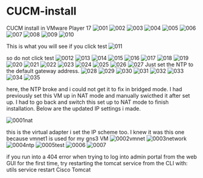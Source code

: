 # CUCM-install
CUCM install in VMware Player 17
![001](https://github.com/Matthew-Requejo559/CUCM-install/assets/136190678/e9bd66bd-b6b8-4907-930c-5bc00f35839a)
![002](https://github.com/Matthew-Requejo559/CUCM-install/assets/136190678/b7a4df3f-0948-4919-a273-02eef1210e8a)
![003](https://github.com/Matthew-Requejo559/CUCM-install/assets/136190678/7b824307-6006-470b-ae83-7cf94565c9d2)
![004](https://github.com/Matthew-Requejo559/CUCM-install/assets/136190678/43d0b0cf-b0c5-4c77-9de0-ea20f3e73b63)
![005](https://github.com/Matthew-Requejo559/CUCM-install/assets/136190678/2db6e934-94cc-4b28-a1c4-0a6d5a7e63c3)
![006](https://github.com/Matthew-Requejo559/CUCM-install/assets/136190678/17f1c5fc-dde6-444a-9e7e-1556fa5b99f9)
![007](https://github.com/Matthew-Requejo559/CUCM-install/assets/136190678/2002efed-d2cc-4369-9ba3-6c5a1bdb35e3)
![008](https://github.com/Matthew-Requejo559/CUCM-install/assets/136190678/b2f3ae70-043f-4292-a2c4-8373b2bb2396)
![009](https://github.com/Matthew-Requejo559/CUCM-install/assets/136190678/ee910183-b297-4c2e-86f7-3009d6fa237e)
![010](https://github.com/Matthew-Requejo559/CUCM-install/assets/136190678/1a011768-8f0c-491b-a608-84db567e4302)

This is what you will see if you click test
![011](https://github.com/Matthew-Requejo559/CUCM-install/assets/136190678/648b99c0-6abf-4d23-b5e9-eddb509654ce)

so do not click test
![0012](https://github.com/Matthew-Requejo559/CUCM-install/assets/136190678/f2bac999-6fa2-43e9-bee5-5f27489ea358)
![013](https://github.com/Matthew-Requejo559/CUCM-install/assets/136190678/15902255-180a-4809-8322-24d585bac267)
![014](https://github.com/Matthew-Requejo559/CUCM-install/assets/136190678/89aa8c2d-5020-42c5-b7af-cba0c821c4e9)
![015](https://github.com/Matthew-Requejo559/CUCM-install/assets/136190678/e5651787-7c7a-4fb8-81c1-8c2f71f314b7)
![016](https://github.com/Matthew-Requejo559/CUCM-install/assets/136190678/cdea835f-4859-4320-8697-21f51e4f7e92)
![017](https://github.com/Matthew-Requejo559/CUCM-install/assets/136190678/7b060ea9-730e-4494-a566-15dbe4eb7fe2)
![018](https://github.com/Matthew-Requejo559/CUCM-install/assets/136190678/b2036ea6-3702-4fe8-980a-8929e4c93325)
![019](https://github.com/Matthew-Requejo559/CUCM-install/assets/136190678/c3923e9b-2ed0-4cdb-8fa0-267c681ac009)
![020](https://github.com/Matthew-Requejo559/CUCM-install/assets/136190678/46baf47f-f8d1-4ac6-ac52-56bd814611e8)
![021](https://github.com/Matthew-Requejo559/CUCM-install/assets/136190678/395691ea-0a33-4d74-9216-125cb6c16d79)
![022](https://github.com/Matthew-Requejo559/CUCM-install/assets/136190678/f2f7e053-43b7-4248-a12b-90e0449d6577)
![023](https://github.com/Matthew-Requejo559/CUCM-install/assets/136190678/5c4d479f-daa8-4100-882b-f7bde0124e20)
![024](https://github.com/Matthew-Requejo559/CUCM-install/assets/136190678/248f95cf-af40-49e0-9df3-49c3570dbc31)
![025](https://github.com/Matthew-Requejo559/CUCM-install/assets/136190678/0d680d25-736e-4bae-8904-23a166c1624d)
![026](https://github.com/Matthew-Requejo559/CUCM-install/assets/136190678/8c1e6293-a45b-4d25-a924-d6dc664c51a5)
![027](https://github.com/Matthew-Requejo559/CUCM-install/assets/136190678/9f342f26-6644-4116-9761-179fefc35ae7)
Just set the NTP to the default gateway address. 
![028](https://github.com/Matthew-Requejo559/CUCM-install/assets/136190678/70e350d7-7bfe-4e39-a3e0-1f505daac2d1)
![029](https://github.com/Matthew-Requejo559/CUCM-install/assets/136190678/e4b9f45b-a777-4fa0-a783-a1a940711d7a)
![030](https://github.com/Matthew-Requejo559/CUCM-install/assets/136190678/86da8535-eb26-49f1-8b46-2b462d7ff26e)
![031](https://github.com/Matthew-Requejo559/CUCM-install/assets/136190678/65dd4c33-0c6f-40ac-99bc-d24482983731)
![032](https://github.com/Matthew-Requejo559/CUCM-install/assets/136190678/f7263e73-01e8-4779-a3a9-1828e4329a37)
![033](https://github.com/Matthew-Requejo559/CUCM-install/assets/136190678/c6deb5de-3499-481b-9c7b-d159aed60cb8)
![034](https://github.com/Matthew-Requejo559/CUCM-install/assets/136190678/ca224e3d-51ac-41e7-8ba6-6b5346ab0641)
![035](https://github.com/Matthew-Requejo559/CUCM-install/assets/136190678/75ef2a1a-1eca-4b02-a540-22412a3e40e7)

here, the NTP broke and i could not get it to fix in bridged mode. I had previously set this VM up in NAT mode
and manually swicthed it after set up. I had to go back and switch this set up to NAT mode to finish installation. Below are the
updated IP settings i made.

![0001nat](https://github.com/Matthew-Requejo559/CUCM-install/assets/136190678/b01e6a9a-29b2-482a-ba60-ed7b3fcc7067)

this is the virtual adapter i set the IP scheme too. I knew it was this one because vmnet1 is used for my gns3 VM
![0002vmnet](https://github.com/Matthew-Requejo559/CUCM-install/assets/136190678/79d23cf0-5563-48ec-9673-97e2785c7de4)
![0003network](https://github.com/Matthew-Requejo559/CUCM-install/assets/136190678/fe164ca2-fc74-435d-a8f6-76fa1921ec62)
![0004ntp](https://github.com/Matthew-Requejo559/CUCM-install/assets/136190678/e057462d-ab8a-4767-bd9f-b4dcdd56fdeb)
![0005test](https://github.com/Matthew-Requejo559/CUCM-install/assets/136190678/38a3b73b-3e51-4ed3-98d0-3fef31b8f1fa)
![0006](https://github.com/Matthew-Requejo559/CUCM-install/assets/136190678/dcb68ec0-d602-436a-adec-ba4486084038)
![0007](https://github.com/Matthew-Requejo559/CUCM-install/assets/136190678/b957b078-9b15-41db-be9b-65d84fd6e763)





if you run into a 404 error when trying to log into admin portal from the web GUI for the first time, try restarting the tomcat service from the CLI with: utils service restart Cisco Tomcat
